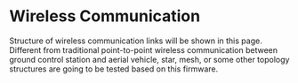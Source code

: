 # Wireless Communication  
Structure of wireless communication links will be shown in this page.  
Different from traditional point-to-point wireless communication between ground control station and aerial vehicle, star, mesh, or some other topology structures are going to be tested based on this firmware.

